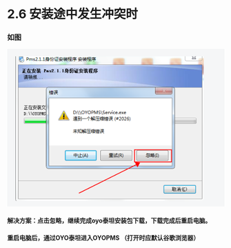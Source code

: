 # 2.6 安装途中发生冲突时

### 如图

![](../../../.gitbook/assets/image%20%28255%29.png)

#### 解决方案：点击忽略，继续完成oyo泰坦安装包下载，下载完成后重启电脑。

#### 重启电脑后，通过OYO泰坦进入OYOPMS （打开时应默认谷歌浏览器）



